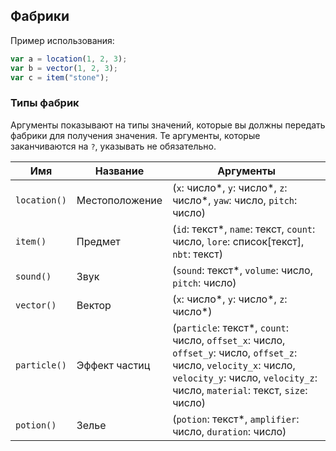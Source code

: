 ## Фабрики

Пример использования:
```ts
var a = location(1, 2, 3);
var b = vector(1, 2, 3);
var c = item("stone");
```

### Типы фабрик

Аргументы показывают на типы значений, которые вы должны передать фабрики для получения значения.
Те аргументы, которые заканчиваются на `?`, указывать не обязательно.

| **Имя**      | **Название**   | **Аргументы**                                                                                                                                                                                  |
| ------------ | -------------- | ---------------------------------------------------------------------------------------------------------------------------------------------------------------------------------------------- |
| `location()` | Местоположение | (`x`: число*, `y`: число*, `z`: число*, `yaw`: число, `pitch`: число)                                                                                                                          |
| `item()`     | Предмет        | (`id`: текст*, `name`: текст, `count`: число, `lore`: список[текст], `nbt`: текст)                                                                                                             |
| `sound()`    | Звук           | (`sound`: текст*, `volume`: число, `pitch`: число)                                                                                                                                             |
| `vector()`   | Вектор         | (`x`: число*, `y`: число*, `z`: число*)                                                                                                                                                        |
| `particle()` | Эффект частиц  | (`particle`: текст*, `count`: число, `offset_x`: число, `offset_y`: число, `offset_z`: число, `velocity_x`: число, `velocity_y`: число, `velocity_z`: число, `material`: текст, `size`: число) |
| `potion()`   | Зелье          | (`potion`: текст*, `amplifier`: число, `duration`: число)                                                                                                                                      |